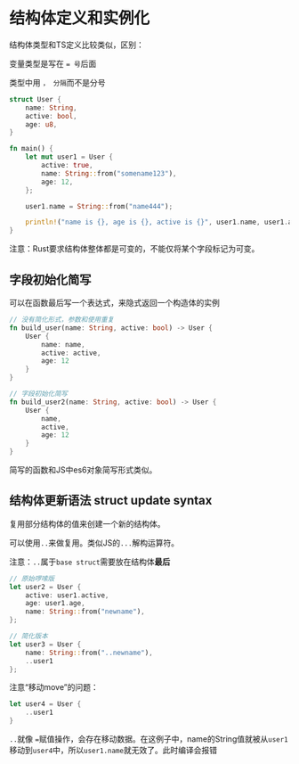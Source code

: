 # 结构体定义和实例化

结构体类型和TS定义比较类似，区别：

变量类型是写在 `= 号`后面

类型中用 `， 分隔`而不是分号

```rs
struct User {
    name: String,
    active: bool,
    age: u8,
}

fn main() {
    let mut user1 = User {
        active: true,
        name: String::from("somename123"),
        age: 12,
    };

    user1.name = String::from("name444");

    println!("name is {}, age is {}, active is {}", user1.name, user1.age, user1.active);
}
```

注意：Rust要求结构体整体都是可变的，不能仅将某个字段标记为可变。

## 字段初始化简写

可以在函数最后写一个表达式，来隐式返回一个构造体的实例

```rs
// 没有简化形式，参数和使用重复
fn build_user(name: String, active: bool) -> User {
    User {
        name: name,
        active: active,
        age: 12
    }
}

// 字段初始化简写
fn build_user2(name: String, active: bool) -> User {
    User {
        name,
        active,
        age: 12
    }
}
```

简写的函数和JS中es6对象简写形式类似。


## 结构体更新语法 struct update syntax

复用部分结构体的值来创建一个新的结构体。

可以使用`..`来做复用。类似JS的`...`解构运算符。

注意：`..`属于`base struct`需要放在结构体**最后**

```rs
// 原始啰嗦版
let user2 = User {
    active: user1.active,
    age: user1.age,
    name: String::from("newname"),
};

// 简化版本
let user3 = User {
    name: String::from("..newname"),
    ..user1
};
```

注意“移动move”的问题：

```rs
let user4 = User {
    ..user1
}
```

`..`就像 `=`赋值操作，会存在移动数据。在这例子中，name的String值就被从`user1`移动到`user4`中，所以`user1.name`就无效了。此时编译会报错